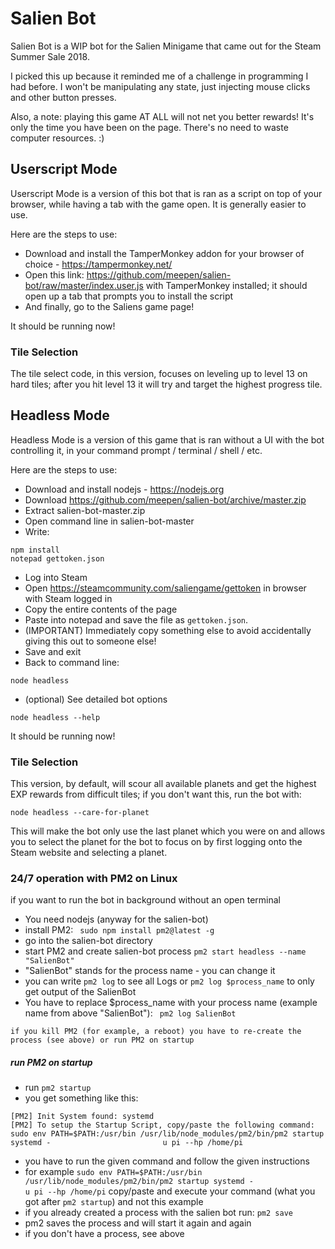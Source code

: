 # Salien Bot

Salien Bot is a WIP bot for the Salien Minigame that came out for the Steam Summer Sale 2018.

I picked this up because it reminded me of a challenge in programming I had before. I won't be manipulating any state, just injecting mouse clicks and other button presses.

Also, a note: playing this game AT ALL will not net you better rewards! It's only the time you have been on the page. There's no need to waste computer resources. :)


## Userscript Mode

Userscript Mode is a version of this bot that is ran as a script on top of your browser, while having a tab with the game open. It is generally easier to use.

Here are the steps to use: 

- Download and install the TamperMonkey addon for your browser of choice - https://tampermonkey.net/
- Open this link: https://github.com/meepen/salien-bot/raw/master/index.user.js with TamperMonkey installed; it should open up a tab that prompts you to install the script
- And finally, go to the Saliens game page!

It should be running now!

### Tile Selection

The tile select code, in this version, focuses on leveling up to level 13 on hard tiles; after you hit level 13 it will try and target the highest progress tile.


## Headless Mode

Headless Mode is a version of this game that is ran without a UI with the bot controlling it, in your command prompt / terminal / shell / etc.

Here are the steps to use: 

- Download and install nodejs - https://nodejs.org
- Download https://github.com/meepen/salien-bot/archive/master.zip
- Extract salien-bot-master.zip
- Open command line in salien-bot-master
- Write:
```
npm install
notepad gettoken.json
```
- Log into Steam
- Open https://steamcommunity.com/saliengame/gettoken in browser with Steam logged in
- Copy the entire contents of the page
- Paste into notepad and save the file as `gettoken.json`. 
- (IMPORTANT) Immediately copy something else to avoid accidentally giving this out to someone else!
- Save and exit
- Back to command line:
```
node headless
```

- (optional) See detailed bot options
```
node headless --help
```

It should be running now!

### Tile Selection

This version, by default, will scour all available planets and get the highest EXP rewards from difficult tiles; if you don't want this, run the bot with:
```
node headless --care-for-planet
```
This will make the bot only use the last planet which you were on and allows you to select the planet for the bot to focus on by first logging onto the Steam website and selecting a planet.

### 24/7 operation with PM2 on Linux
if you want to run the bot in background without an open terminal
- You need nodejs (anyway for the salien-bot)
- install PM2:
``` sudo npm install pm2@latest -g```
- go into the salien-bot directory
- start PM2 and create salien-bot process
``` pm2 start headless --name "SalienBot" ```
- "SalienBot" stands for the process name - you can change it
- you can write ```pm2 log``` to see all Logs or ```pm2 log $process_name``` to only get output of the SalienBot
- You have to replace $process_name with your process name (example name from above "SalienBot"): ``` pm2 log SalienBot```
```
if you kill PM2 (for example, a reboot) you have to re-create the process (see above) or run PM2 on startup
```
##### run PM2 on startup
- run ```pm2 startup```
- you get something like this:
```
[PM2] Init System found: systemd
[PM2] To setup the Startup Script, copy/paste the following command:
sudo env PATH=$PATH:/usr/bin /usr/lib/node_modules/pm2/bin/pm2 startup systemd -                         u pi --hp /home/pi
```
- you have to run the given command and follow the given instructions
- for example ```sudo env PATH=$PATH:/usr/bin /usr/lib/node_modules/pm2/bin/pm2 startup systemd -                         u pi --hp /home/pi``` copy/paste and execute your command (what you got after ```pm2 startup```) and not this example
- if you already created a process with the salien bot run:
```pm2 save```
- pm2 saves the process and will start it again and again
- if you don't have a process, see above


